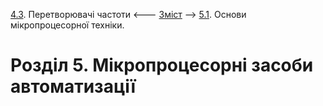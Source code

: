 [4.3](4_3.md). Перетворювачі частоти <--- [Зміст](README.md) --> [5.1](5_1.md). Основи мікропроцесорної техніки.

# Розділ 5. Мікропроцесорні засоби автоматизації 